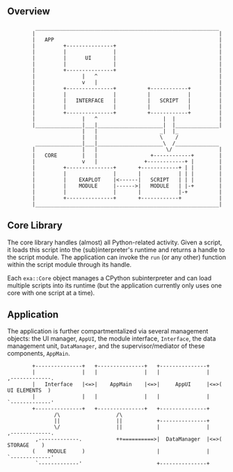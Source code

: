 ## Overview
```
         ___________________________________________________________
        |                                                           |
        |   APP                                                     |
        |         +---------------+                                 |
        |         |               |                                 |
        |         |      UI       |                                 |
        |         |               |                                 |
        |         +---------------+                                 |
        |               |   ^                                       |
        |               v   |                                       |
        |         +---------------+          +------------+         |
        |         |               |          |            |         |
        |         |   INTERFACE   |          |   SCRIPT   |         |
        |         |               |          |            |         |
        |         +---------------+          +------------+         |
        |               |   ^                     |  |              |
        |_______________|___|_____________________|  |______________|
                        |   |                    _|  |_
                        |   |                    \    /
         _______________|___|_____________________\  /______________
        |               |   |                      \/               |
        |   CORE        |   |                 +------------+        |
        |               v   |               +------------+ |        |
        |         +---------------+       +------------+ | |        |
        |         |               |       |            | | |        |
        |         |    EXAPLOT    |<------|   SCRIPT   | | |        |
        |         |    MODULE     |------>|   MODULE   | |-+        |
        |         |               |       |            |-+          |
        |         +---------------+       +------------+            |
        |___________________________________________________________|
```


## Core Library
The core library handles (almost) all Python-related activity. Given a script, it loads this script
into the (sub)interpreter's runtime and returns a handle to the script module. The application can
invoke the `run` (or any other) function within the script module through its handle.

Each `exa::Core` object manages a CPython subinterpreter and can load multiple scripts into its
runtime (but the application currently only uses one core with one script at a time).


## Application
The application is further compartmentalized via several management objects: the UI manager,
`AppUI`, the module interface, `Interface`, the data management unit, `DataManager`, and the
supervisor/mediator of these components, `AppMain`.
```
        +---------------+   +---------------+   +---------------+
        |               |   |               |   |               |    ,-------------.
        |   Interface   |<=>|    AppMain    |<=>|     AppUI     |<=>(  UI ELEMENTS  )
        |               |   |               |   |               |    `-------------'
        +---------------+   +---------------+   +---------------+
               /\                  /\
               ||                  ||           +---------------+
               \/                  ||           |               |    ,-------------.
         ,-------------.           ++==========>|  DataManager  |<=>(    STORAGE    )
        (    MODULE     )                       |               |    `-------------'
         `-------------'                        +---------------+
```
